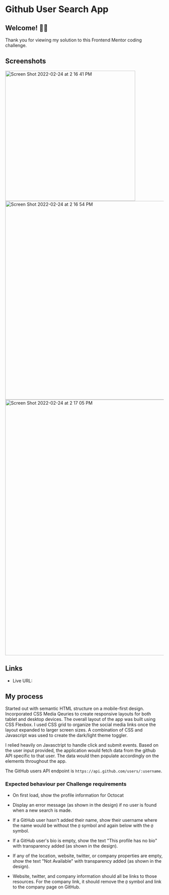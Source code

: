 # Github User Search App

## Welcome! 👋🏻

Thank you for viewing my solution to this Frontend Mentor coding challenge.

## Screenshots

<img width="413" alt="Screen Shot 2022-02-24 at 2 16 41 PM" src="https://user-images.githubusercontent.com/7098417/155602531-7595e81d-64b0-4c9f-ac37-65d6ecdb70be.png">

<img width="630" alt="Screen Shot 2022-02-24 at 2 16 54 PM" src="https://user-images.githubusercontent.com/7098417/155602537-c120e105-4e0e-46c9-b4ce-8a4f0c734f20.png">

<img width="811" alt="Screen Shot 2022-02-24 at 2 17 05 PM" src="https://user-images.githubusercontent.com/7098417/155602544-96d82e20-e526-4e1d-996a-78c11e817b98.png">

## Links

-   Live URL:

## My process

Started out with semantic HTML structure on a mobile-first design. Incorporated CSS Media Qeuries to create responsive layouts for both tablet and desktop devices. The overall layout of the app was built using CSS Flexbox. I used CSS grid to organize the social media links once the layout expanded to larger screen sizes. A combination of CSS and Javascript was used to create the dark/light theme toggler.

I relied heavily on Javasctript to handle click and submit events. Based on the user input provided, the application would fetch data from the github API specific to that user. The data would then populate accordingly on the elements throughout the app.

The GitHub users API endpoint is `https://api.github.com/users/:username`.

### Expected behaviour per Challenge requirements

-   On first load, show the profile information for Octocat

-   Display an error message (as shown in the design) if no user is found when a new search is made.

-   If a GitHub user hasn't added their name, show their username where the name would be without the `@` symbol and again below with the `@` symbol.

-   If a GitHub user's bio is empty, show the text "This profile has no bio" with transparency added (as shown in the design).

-   If any of the location, website, twitter, or company properties are empty, show the text "Not Available" with transparency added (as shown in the design).

-   Website, twitter, and company information should all be links to those resources. For the company link, it should remove the `@` symbol and link to the company page on GitHub.
